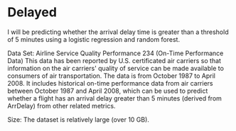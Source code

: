 # Delayed
I will be predicting whether the arrival delay time is greater than a threshold of 5 minutes using a logistic regression and random forest. 

Data Set: Airline Service Quality Performance 234 (On-Time Performance Data)
This data has been reported by U.S. certificated air carriers so that information on the air carriers' quality of service can be made available to consumers of air transportation. The data is from October 1987 to April 2008. It includes historical on-time performance data from air carriers between October 1987 and April 2008, which can be used to predict whether a flight has an arrival delay greater than 5 minutes (derived from ArrDelay) from other related metrics.

Size: The dataset is relatively large (over 10 GB).
